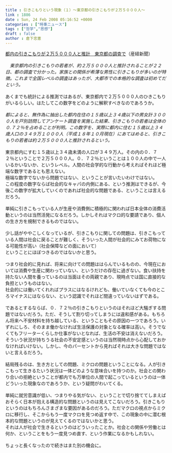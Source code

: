 ```yaml
---
title : 引きこもりという現象（１）～東京都の引きこもりが２万５０００人～
link : 1886
date : Sun, 24 Feb 2008 05:16:52 +0000
categories : ["時事ニュース"]
tags : ["哲学","思想"]
draft : false
author : 倉下忠憲
---
```


<A HREF="http://sankei.jp.msn.com/life/trend/080222/trd0802221807006-n1.htm" TARGET="_blank">都内の引きこもりが２万５０００人と推計　東京都の調査で</A>（産経新聞）<BR><BR><I>　東京都内の引きこもりの若者が、約２万５０００人と推計されることが２２日、都の調査で分かった。家族との関係が希薄な男性に引きこもりが多いのが特徴。これまで全国レベルの調査はあったが、大都市での本格的な調査は初めてだという。</I><BR><BR>あくまでも統計による推測ではあるが、東京都内で２万５０００人のひきこもりがいるらしい。はたしてこの数字をどのように解釈すべきなのであろうか。<BR><BR><I>都によると、無作為に抽出した都内在住の１５歳以上３４歳以下の男女計３０００人を戸別訪問してアンケート調査を実施した結果、引きこもりの若者は全体の０.７２％を占めることが判明。この数字を、実際に都内に住む１５歳以上３４歳人口の３４９万１０００人（平成１８年１０月現在）にあてはめると、引きこもりの若者は約２万５０００人と推計されるという。</I><BR><BR>東京都内にすむ１５歳以上３４歳未満の人口が３４９万人。その内の０．７２％ということで２万５０００人。０．７２％ということは１００人の中で一人いるかいないか、というレベル。人間の社会学的な行動から考えればそれほど極端な数字であるとも思えない。<BR>極端な数字でないから問題ではない、ということが言いたいわけではない。<BR>この程度の数字ならば社会的なキャパの内側にある、という推測はできるが、今後この数字が拡大していくのであれば社会的な問題である、ということは言えるだろう。<BR><BR>単純に引きこもっている人が生産や消費側に積極的に関われば日本全体の消費活動というのは当然活発になるだろう。しかしそれはマクロ的な要請であり、個人の生き方を規制できるものではない。<BR><BR>少し話がややこしくなっているが、引きこもりに関しての問題は、引きこもっている人間は社会に戻ることが難しく、そういった人間が社会的にみてお荷物になる可能性が高い（社会保障などの面において）<BR>ということにほぼつきるのではないかと思う。<BR><BR>つまり社会的に見れば、将来に向けての問題ははらんでいるものの、今現在においては消費や生産に関わっていない、というだけの存在に過ぎない。食い扶持を持たない人間を養っているのは当面はその両親であり、現時点では国に直接的な負担というものはない。<BR>社会的には働いてくれればプラスにはなるけれども、働いていなくても今のところマイナスにはならない、という認識でそれほど間違っていないはずである。<BR><BR>であるとするならば、０．７２％の引きこもりというのはそれほど大騒ぎする問題ではないだろう。ただ、そうして割り切ってしまうには違和感がある。もちろん将来へ不安材料を持ち越している、ということもその原因の一つであろう。いずれにしろ、そのまま働かなければ生活保護の対象となる確率は高い。そうでなくてもフリーターくらしか仕事がないとなれば、生活の不安は消えないだろう。そういう状況が持ちうる社会の不安定感というのは当然現時点から心配しておかなければいけない。しかし、今のパーセントから見ればそれは大きな問題ではないと言えるだろう。<BR><BR>結局残るのは、生き方としての問題、ミクロの問題ということになる。人が引きこもって生きるたいう状況は一体どのような意味合いを持つのか。社会との関わり合いの拒絶ということが都内でも万単位の人間で起こっているというのは一体どういった現象なのであろうか、という疑問がわいてくる。<BR><BR>単純に就労意識が低い、つまりやる気がない、ということで切り捨ててしまえばおそらく日本が抱える構造的な問題というのは見えてこないだろう。引きこもりというのはもちろんさまざまな要因があるのだろう。ただマクロの視点からミクロに移行し、そこからもう一度マクロを見つめ返す中で、この現象の中に潜む根本的な問題というのが見えてくるのではないかと思う。<BR>それは人が社会で生きるというのはどういったことか。社会との関係や労働とは何か、ということをもう一度見つめ直す、という作業になるかもしれない。<BR><BR>ちょっと長くなったので続きはまた別の機会に。<br><br>
